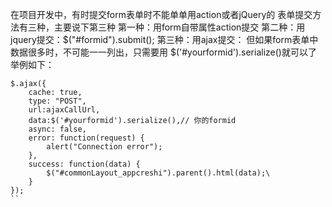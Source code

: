 在项目开发中，有时提交form表单时不能单单用action或者jQuery的
表单提交方法有三种，主要说下第三种
第一种：用form自带属性action提交
第二种：用jquery提交：$("#formid").submit();
第三种：用ajax提交：
但如果form表单中数据很多时，不可能一一列出，只需要用
$('#yourformid').serialize()就可以了
举例如下：
```
$.ajax({
	cache: true,
	type: "POST",
	url:ajaxCallUrl,
	data:$('#yourformid').serialize(),// 你的formid
	async: false,
	error: function(request) {
		alert("Connection error");
	},
	success: function(data) {
		$("#commonLayout_appcreshi").parent().html(data);\
	}
});
``
